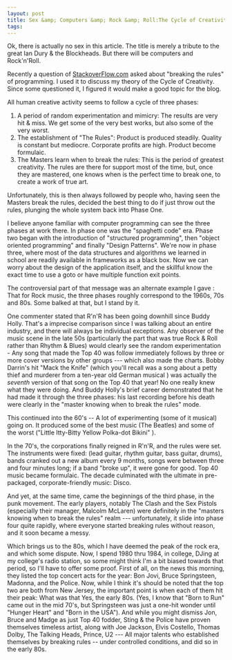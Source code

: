 ```yaml
---
layout: post
title: Sex &amp; Computers &amp; Rock &amp; Roll:The Cycle of Creativity
tags: 
---
```


Ok, there is actually no sex in this article.  The title is merely a tribute to the great Ian Dury &amp; the Blockheads.  But there will be computers and Rock'n'Roll.

Recently a question of [StackoverFlow.com](http://www.StackoverFlow.com) asked about "breaking the rules" of programming.  I used it to discuss my theory of the Cycle of Creativity.  Since some questioned it, I figured it would make a good topic for the blog.

All human creative activity seems to follow a cycle of three phases:

 1. A period of random experimentation and mimicry:  The results are very hit &amp; miss.  We get some of the very best works, but also some of the very worst. 
 1. The establishment of "The Rules":  Product is produced steadily.  Quality is constant but mediocre. Corporate profits are high.  Product become formulaic. 
 1. The Masters learn when to break the rules: This is the period of greatest creativity.  The rules are there for support most of the time, but, once they are mastered, one knows when is the perfect time to break one, to create a work of true art. 

Unfortunately, this is then always followed by people who, having seen the Masters break the rules, decided the best thing to do if just throw out the rules, plunging the whole system back into Phase One.

I believe anyone familiar with computer programming can see the three phases at work there.  In phase one was the "spaghetti code" era.  Phase two began with the introduction of "structured programming", then "object oriented programming" and finally "Design Patterns".  We're now in phase three, where most of the data structures and algorithms we learned in school are readily available in frameworks as a black box.  Now we can worry about the design of the application itself, and the skillful know the exact time to use a goto or have multiple function exit points.

The controversial part of that message was an alternate example I gave : That for Rock music, the three phases roughly correspond to the 1960s, 70s and 80s.  Some balked at that, but I stand by it.

One commenter stated that R'n'R has been going downhill since Buddy Holly.   That's a imprecise comparison since I was talking about an entire industry, and there will always be individual exceptions.  Any observer of the music scene in the late 50s (particularly the part that was true Rock &amp; Roll rather than Rhythm &amp; Blues) would clearly see the random experimentation - Any song that made the Top 40 was follow immediately follows by three or more cover versions by other groups --- which also made the charts.  Bobby Darrin's hit "Mack the Knife" (which you'll recall was a song about a petty thief and murderer from a ten-year old German musical ) was actually the *seventh* version of that song on the Top 40 that year!  No one really knew what they were doing.  And Buddy Holly's brief career demonstrated that he had made it through the three phases: his last recording before his death were clearly in the "master knowing when to break the rules" mode.

This continued into the 60's -- A lot of experimenting (some of it musical) going on.  It produced some of the best music (The Beatles) and some of the worst ("Little Itty-Bitty Yellow Polka-dot Bikini" ).

In the 70's, the corporations finally reigned in R'n'R, and the rules were set.  The instruments were fixed: (lead guitar, rhythm guitar, bass guitar, drums), bands cranked out a new album every 9 months, songs  were between three and four minutes long; if a band "broke up", it were gone for good.  Top 40 music became formulaic.  The decade culminated with the ultimate in pre-packaged, corporate-friendly music: Disco.

And yet, at the same time, came the beginnings of the third phase, in the punk movement.  The early players, notably The Clash and the Sex Pistols (especially their manager, Malcolm McLaren) were definitely in the "masters knowing when to break the rules" realm  --- unfortunately, it slide into phase four quite rapidly, where everyone started breaking rules without reason, and it soon became a messy.

Which brings us to the 80s, which I have deemed the peak of the rock era, and which some dispute.  Now, I spend 1980 thru 1984, in college, DJing at my college's radio station, so some might think I'm a bit biased towards that period, so I'll have to offer some proof.  First of all, on the news this morning, they listed the top concert acts for the year: Bon Jovi, Bruce Springsteen, Madonna, and the Police.   Now, while I think it's should be noted that the top two are both from New Jersey, the important point is when each of them hit their peak:  What was that  Yes, the early 80s.   (Yes, I know that "Born to Run" came out in the mid 70's, but Springsteen was just a one-hit wonder until "Hunger Heart" and "Born in the USA").  And while you might dismiss Jon, Bruce and Madge as just Top 40 fodder, Sting &amp; the Police have proven themselves timeless artist, along with Joe Jackson, Elvis Costello, Thomas Dolby, The Talking Heads, Prince, U2   --- All major talents who established themselves by breaking rules -- under controlled conditions, and did so in the early 80s.

